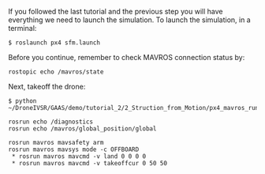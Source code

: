 If you followed the last tutorial and the previous step  you will have everything we need to launch the simulation. To launch the simulation, in a terminal:
```shell
$ roslaunch px4 sfm.launch
```
Before you continue, remember to check MAVROS connection status by:
```shell
rostopic echo /mavros/state
```
Next, takeoff the drone:
```shell
$ python  ~/DroneIVSR/GAAS/demo/tutorial_2/2_Struction_from_Motion/px4_mavros_run.py
```
```shell
rosrun echo /diagnostics
rosrun echo /mavros/global_position/global
```
```shell
rosrun mavros mavsafety arm
rosrun mavros mavsys mode -c OFFBOARD
 * rosrun mavros mavcmd -v land 0 0 0 0
 * rosrun mavros mavcmd -v takeoffcur 0 50 50
```
